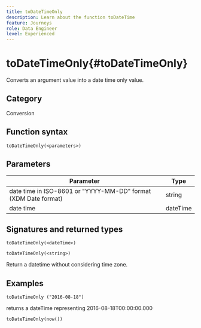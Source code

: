```yaml
---
title: toDateTimeOnly
description: Learn about the function toDateTime
feature: Journeys
role: Data Engineer
level: Experienced
---
```

# toDateTimeOnly{#toDateTimeOnly}

Converts an argument value into a date time only value.

## Category

Conversion

## Function syntax

`toDateTimeOnly(<parameters>)`

## Parameters

| Parameter | Type             |
|-----------|------------------|
| date time in ISO-8601 or "YYYY-MM-DD" format (XDM Date format) | string |
| date time | dateTime|

## Signatures and returned types

`toDateTimeOnly(<dateTime>)`

`toDateTimeOnly(<string>)`
<!--`toDateTimeOnly(<integer>,<integer>,<integer>)`
`toDateTimeOnly(<integer>,<integer>,<integer>,<integer>,<integer>,<integer>)`-->

Return a datetime without considering time zone.

## Examples

`toDateTimeOnly ("2016-08-18")`

returns a dateTime representing 2016-08-18T00:00:00.000

`toDateTimeOnly(now())`

<!--`toDateTimeOnly(2016,8,18,23,17,59)`

Returns 2016-08-18T23:17:59.000.

`toDateTimeOnly(2016,8,18)`

Returns 2016-08-18T00:00:00.000.-->
